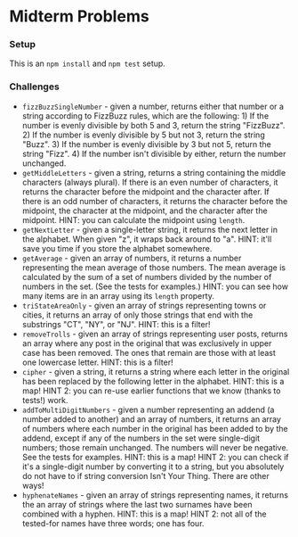 # Midterm Problems

### Setup

This is an `npm install` and `npm test` setup.


### Challenges

* `fizzBuzzSingleNumber` - given a number, returns either that number or a string according to FizzBuzz rules, which are the following: 1) If the number is evenly divisible by both 5 and 3, return the string "FizzBuzz". 2) If the number is evenly divisible by 5 but not 3, return the string "Buzz". 3) If the number is evenly divisible by 3 but not 5, return the string "Fizz". 4) If the number isn't divisible by either, return the number unchanged.
* `getMiddleLetters` - given a string, returns a string containing the middle characters (always plural). If there is an even number of characters, it returns the character before the midpoint and the character after. If there is an odd number of characters, it returns the character before the midpoint, the character at the midpoint, and the character after the midpoint. HINT: you can calculate the midpoint using `length`.
* `getNextLetter` - given a single-letter string, it returns the next letter in the alphabet. When given "z", it wraps back around to "a". HINT: it'll save you time if you store the alphabet somewhere.
* `getAverage` - given an array of numbers, it returns a number representing the mean average of those numbers. The mean average is calculated by the sum of a set of numbers divided by the number of numbers in the set. (See the tests for examples.) HINT: you can see how many items are in an array using its `length` property.
* `triStateAreaOnly` - given an array of strings representing towns or cities, it returns an array of only those strings that end with the substrings "CT", "NY", or "NJ". HINT: this is a filter!
* `removeTrolls` - given an array of strings representing user posts, returns an array where any post in the original that was exclusively in upper case has been removed. The ones that remain are those with at least one lowercase letter. HINT: this is a filter!
* `cipher` - given a string, it returns a string where each letter in the original has been replaced by the following letter in the alphabet. HINT: this is a map! HINT 2: you can re-use earlier functions that we know (thanks to tests!) work.
* `addToMultiDigitNumbers` - given a number representing an addend (a number added to another) and an array of numbers, it returns an array of numbers where each number in the original has been added to by the addend, except if any of the numbers in the set were single-digit numbers; those remain unchanged. The numbers will never be negative. See the tests for examples. HINT: this is a map! HINT 2: you can check if it's a single-digit number by converting it to a string, but you absolutely do not have to if string conversion Isn't Your Thing. There are other ways!
* `hyphenateNames` - given an array of strings representing names, it returns the an array of strings where the last two surnames have been combined with a hyphen. HINT: this is a map! HINT 2: not all of the tested-for names have three words; one has four. 
